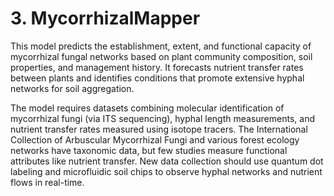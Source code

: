 # **3. MycorrhizalMapper**
This model predicts the establishment, extent, and functional capacity of mycorrhizal fungal networks based on plant community composition, soil properties, and management history. It forecasts nutrient transfer rates between plants and identifies conditions that promote extensive hyphal networks for soil aggregation.

The model requires datasets combining molecular identification of mycorrhizal fungi (via ITS sequencing), hyphal length measurements, and nutrient transfer rates measured using isotope tracers. The International Collection of Arbuscular Mycorrhizal Fungi and various forest ecology networks have taxonomic data, but few studies measure functional attributes like nutrient transfer. New data collection should use quantum dot labeling and microfluidic soil chips to observe hyphal networks and nutrient flows in real-time.
